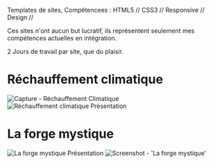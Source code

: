 Templates de sites, Compétencees : HTML5 // CSS3 // Responsive // Design //

Ces sites n'ont aucun but lucratif, ils représentent seulement mes compétences actuelles en intégration.

2 Jours de travail par site, que du plaisir.


# Réchauffement climatique

![Capture - Réchauffement Climatique ](https://user-images.githubusercontent.com/87061785/143251438-69e90508-c69b-489d-b7b6-5f7a7f349f80.png)
![Réchauffement climatique Présentation](https://user-images.githubusercontent.com/87061785/143251457-096a077f-8cf1-45c9-a704-0a8785c791d3.jpg)


# La forge mystique

![La forge mystique Présentation](https://user-images.githubusercontent.com/87061785/143251546-4e2b939c-c1fd-4502-8aa3-e3d01ca16532.jpg)
![Screenshot  - 'La forge mystique' ](https://user-images.githubusercontent.com/87061785/143251554-e55403ce-8c06-457c-b4cd-1f54b17b18bb.png)
